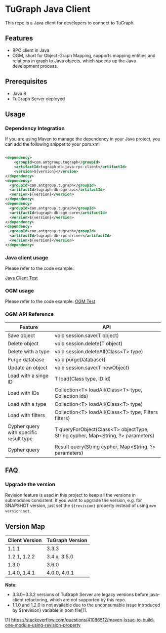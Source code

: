 # TuGraph Java Client

This repo is a Java client for developers to connect to TuGraph.

## Features

- RPC client in Java
- OGM, short for Object-Graph Mapping, supports mapping entities and relations in graph to Java objects, which speeds up
  the Java development process.

## Prerequisites

- Java 8
- TuGraph Server deployed

## Usage

### Dependency Integration

If you are using Maven to manage the dependency in your Java project, you can add the following snippet to your pom.xml

```xml

<dependency>
    <groupId>com.antgroup.tugraph</groupId>
    <artifactId>tugraph-db-java-rpc-client</artifactId>
    <version>${version}</version>
</dependency>
<dependency>
  <groupId>com.antgroup.tugraph</groupId>
  <artifactId>tugraph-db-ogm-api</artifactId>
  <version>${version}</version>
</dependency>
<dependency>
  <groupId>com.antgroup.tugraph</groupId>
  <artifactId>tugraph-db-ogm-core</artifactId>
  <version>${version}</version>
</dependency>
<dependency>
  <groupId>com.antgroup.tugraph</groupId>
  <artifactId>tugraph-db-rpc-driver</artifactId>
  <version>${version}</version>
</dependency>
```

### Java client usage

Please refer to the code example:

[Java Client Test](rpc-client-test/src/main/java/com/antgroup/tugraph/TuGraphDbRpcClientTest.java)

### OGM usage

Please refer to the code example:
[OGM Test](ogm/tugraph-db-ogm-test/src/main/java/test/TestBase.java)

### OGM API Reference

| Feature                                | API                                                                              |
|----------------------------------------|----------------------------------------------------------------------------------|
| Save object                            | void session.save(T object)                                                      |
| Delete object                          | void session.delete(T object)                                                    |
| Delete with a type                     | void session.deleteAll(Class\<T> type)                                           |
| Purge database                         | void purgeDatabase()                                                             |
| Update an object                       | void session.save(T newObject)                                                   |
| Load with a singe ID                   | T load(Class<T> type, ID id)                                                     |
| Load with IDs                          | Collection\<T> loadAll(Class\<T> type, Collection<ID> ids)                       |
| Load with a type                       | Collection\<T> loadAll(Class\<T> type)                                           |
| Load with filters                      | Collection\<T> loadAll(Class\<T> type, Filters filters)                          |
| Cypher query with specific result type | T queryForObject(Class\<T> objectType, String cypher, Map<String, ?> parameters) |
| Cypher query                           | Result query(String cypher, Map<String, ?> parameters)                           |

## FAQ

### Upgrade the version

Revision feature is used in this project to keep all the versions in submodules consistent.
If you want to upgrade the version, e.g. for SNAPSHOT version, just set the `${revision}` property instead of
using `mvn version:set`.

## Version Map

| Client Version | TuGraph Version |
|----------------|-----------------|
| 1.1.1          | 3.3.3           |
| 1.2.1, 1.2.2   | 3.4.x, 3.5.0    |
| 1.3.0          | 3.6.0           |
| 1.4.0, 1.4.1   | 4.0.0, 4.0.1    |

**Note**:

- 3.3.0~3.3.2 versions of TuGraph Server are legacy versions before java-client refactoring, which are not supported by
  this repo.
- 1.1.0 and 1.2.0 is not available due to the unconsumable issue introduced by ${revision} variable in pom file[1].

[1] https://stackoverflow.com/questions/41086512/maven-issue-to-build-one-module-using-revision-property
